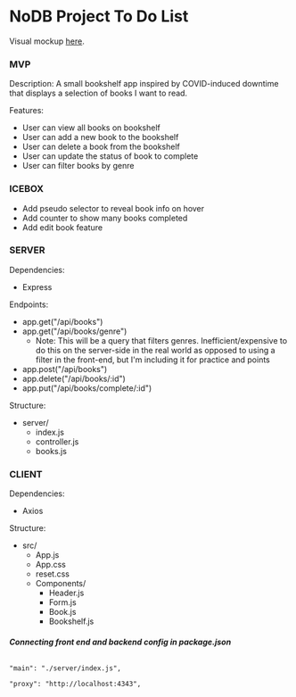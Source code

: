 # NoDB Project To Do List

Visual mockup <a href ="https://www.figma.com/file/T96hsjPDiG18zqsOp6WzwU/DevMtn---No-DB---Cozy-COVID-Bookshelf---Wireframe?node-id=0%3A1">here</a>.

### MVP
Description: A small bookshelf app inspired by COVID-induced downtime that displays a selection of books I want to read.


Features:
- User can view all books on bookshelf
- User can add a new book to the bookshelf
- User can delete a book from the bookshelf
- User can update the status of book to complete 
- User can filter books by genre

### ICEBOX
- Add pseudo selector to reveal book info on hover
- Add counter to show many books completed
- Add edit book feature

### SERVER
Dependencies:
- Express

Endpoints: 
- app.get("/api/books")
- app.get("/api/books/genre")
    - Note: This will be a query that filters genres. Inefficient/expensive to do this on the server-side in the real world as opposed to using a filter in the front-end, but I'm including it for practice and points
- app.post("/api/books")
- app.delete("/api/books/:id")
- app.put("/api/books/complete/:id")

Structure:
- server/
    - index.js
    - controller.js
    - books.js

### CLIENT
Dependencies:
- Axios

Structure:
- src/
    - App.js
    - App.css
    - reset.css
    - Components/
        - Header.js
        - Form.js
        - Book.js
        - Bookshelf.js

#### ***Connecting front end and backend config in package.json***
<code>
"main": "./server/index.js", </br>
"proxy": "http://localhost:4343",
</code>
